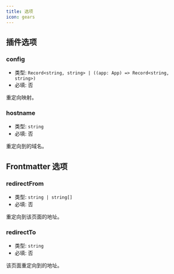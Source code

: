 ```yaml
---
title: 选项
icon: gears
---
```


## 插件选项

### config

- 类型: `Record<string, string> | ((app: App) => Record<string, string>)`
- 必填: 否

重定向映射。

### hostname

- 类型: `string`
- 必填: 否

重定向到的域名。

## Frontmatter 选项

### redirectFrom

- 类型: `string | string[]`
- 必填: 否

重定向到该页面的地址。

### redirectTo

- 类型: `string`
- 必填: 否

该页面重定向到的地址。
